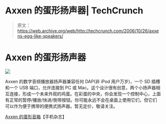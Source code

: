 # Axxen 的蛋形扬声器| TechCrunch

> 原文：<https://web.archive.org/web/http://techcrunch.com/2006/10/26/axxens-egg-like-speakers/>

# Axxen 的蛋形扬声器

![](img/0f6217f0513080951867d64cc8c3fc1d.png)

Axxen 的数字音频播放器扬声器兼容任何 DAP(非 iPod 用户万岁)，一个 SD 插槽和一个 USB 端口，允许连接到 PC 或 Mac。这个设计很有创意，两个小扬声器相互连接，形成一个未来外观的鸡蛋。在彩蛋的中央，你会发现一个控制中心，上面有正常的暂停/播放/快进/倒带按钮。你可能永远不会在桌面上使用它们，但它们可以作为便于携带的便携式扬声器。暂无定价，敬请关注。

[Axxen 的蛋形音箱](https://web.archive.org/web/20130627211056/http://www.mobilemag.com/content/100/337/C10227/)【手机杂志】